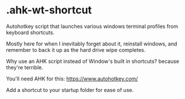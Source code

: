 # .ahk-wt-shortcut
Autohotkey script that launches various windows terminal profiles from keyboard shortcuts.

Mostly here for when I inevitably forget about it, reinstall windows, and remember to back it up as the hard drive wipe completes.

Why use an AHK script instead of Window's built in shortcuts? because they're terrible.

You'll need AHK for this: https://www.autohotkey.com/

Add a shortcut to your startup folder for ease of use.
